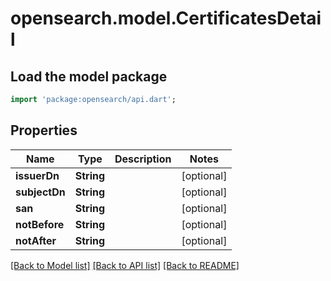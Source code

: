 # opensearch.model.CertificatesDetail

## Load the model package
```dart
import 'package:opensearch/api.dart';
```

## Properties
Name | Type | Description | Notes
------------ | ------------- | ------------- | -------------
**issuerDn** | **String** |  | [optional] 
**subjectDn** | **String** |  | [optional] 
**san** | **String** |  | [optional] 
**notBefore** | **String** |  | [optional] 
**notAfter** | **String** |  | [optional] 

[[Back to Model list]](../README.md#documentation-for-models) [[Back to API list]](../README.md#documentation-for-api-endpoints) [[Back to README]](../README.md)


